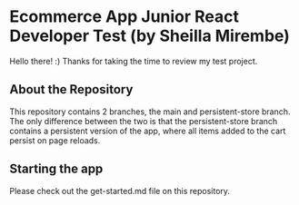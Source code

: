 # Ecommerce App Junior React Developer Test (by Sheilla Mirembe)

Hello there! :)  Thanks for taking the time to review my test project.


## About the Repository
This repository contains 2 branches, the main and persistent-store branch.
The only difference between the two is that the persistent-store branch contains a persistent version of the app, where all items added to the cart persist on page reloads.

## Starting the app
Please check out the get-started.md file on this repository.